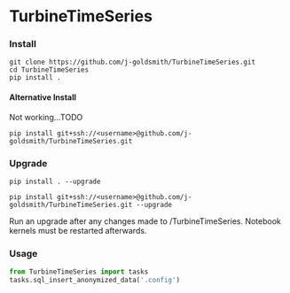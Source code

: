 # TurbineTimeSeries

### Install
```
git clone https://github.com/j-goldsmith/TurbineTimeSeries.git
cd TurbineTimeSeries
pip install .
```
#### Alternative Install
Not working...TODO
```
pip install git+ssh://<username>@github.com/j-goldsmith/TurbineTimeSeries.git
```

### Upgrade
```
pip install . --upgrade

pip install git+ssh://<username>@github.com/j-goldsmith/TurbineTimeSeries.git --upgrade
```
Run an upgrade after any changes made to /TurbineTimeSeries. Notebook kernels must be restarted afterwards. 

### Usage
```python
from TurbineTimeSeries import tasks
tasks.sql_insert_anonymized_data('.config')
```
